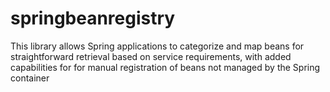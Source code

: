 # springbeanregistry
This library allows Spring applications to categorize and map beans for straightforward retrieval based on service requirements, with added capabilities for for manual registration of beans not managed by the Spring container
